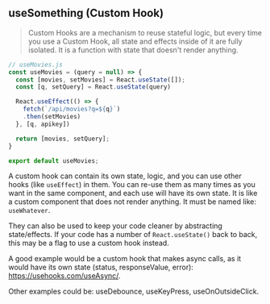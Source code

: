 ﻿## useSomething (Custom Hook)

>Custom Hooks are a mechanism to reuse stateful logic, but every time you use a Custom Hook, all state and effects inside of it are fully isolated. It is a function with state that doesn't render anything.

```javascript
// useMovies.js
const useMovies = (query = null) => {
  const [movies, setMovies] = React.useState([]);
  const [q, setQuery] = React.useState(query)

  React.useEffect(() => {
    fetch(`/api/movies?q=${q}`)
    .then(setMovies)
  }, [q, apikey])

  return [movies, setQuery];
}

export default useMovies;
```

A custom hook can contain its own state, logic, and you can use other hooks (like `useEffect`) in them.  You can re-use them as many times as you want in the same component, and each use will have its own state.  It is like a custom component that does not render anything. It must be named like:  `useWhatever`.

They can also be used to keep your code cleaner by abstracting state/effects. If your code has a number of `React.useState()` back to back, this may be a flag to use a custom hook instead.

A good example would be a custom hook that makes async calls, as it would have its own state (status, responseValue, error): https://usehooks.com/useAsync/.

Other examples could be: useDebounce, useKeyPress, useOnOutsideClick.
